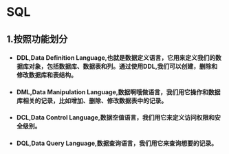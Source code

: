 # SQL 
## 1.按照功能划分
- #### DDL,Data Definition Language,也就是数据定义语言，它用来定义我们的数据库对象，包括数据库、数据表和列。通过使用DDL,我们可以创建，删除和修改数据库和表结构。
- #### DML,Data Manipulation Language,数据啊哦做语言，我们用它操作和数据库相关的记录，比如增加、删除、修改数据表中的记录。
- #### DCL,Data Control Language,数据空值语言，我们用它来定义访问权限和安全级别。
- #### DQL,Data Query Language,数据查询语言，我们用它来查询想要的记录。